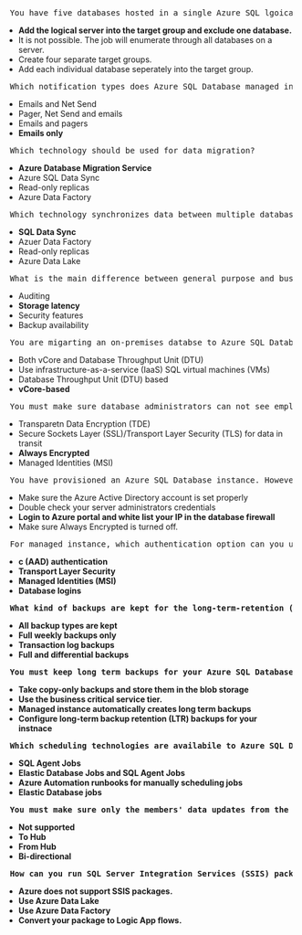 <pre> You have five databases hosted in a single Azure SQL lgoical server. How do you run jobs on four of them?</pre>
<ul>
	<li> <b> Add the logical server into the target group and exclude one database. </b></li>
	<li> It is not possible. The job will enumerate through all databases on a server.</li>
	<li> Create four separate target groups. </li>
	<li> Add each individual database seperately into the target group. </li>
</ul>


<pre> Which notification types does Azure SQL Database managed instance supports for Agent jobs?</pre>
<ul>
	<li> Emails and Net Send</li>
	<li> Pager, Net Send and emails</li>
	<li> Emails and pagers </li>
	<li> <b>Emails only </b></li>
</ul>


<pre> Which technology should be used for data migration?</pre>
<ul>
	<li> <b>Azure Database Migration Service</b></li>
	<li> Azure SQL Data Sync</li>
	<li> Read-only replicas </li>
	<li> Azure Data Factory</li>
</ul>


<pre> Which technology synchronizes data between multiple databases in the cloud?</pre>
<ul>
	<li> <b>SQL Data Sync</b></li>
	<li> Azuer Data Factory</li>
	<li> Read-only replicas </li>
	<li> Azure Data Lake</li>
</ul>


<pre> What is the main difference between general purpose and business critical pricing tiers?</pre>
<ul>
	<li> Auditing</li>
	<li> <b>Storage latency </b></li>
	<li> Security features </li>
	<li> Backup availability</li>
</ul>


<pre> You are migarting an on-premises databse to Azure SQL Database. Which purchasing model is the easiest to calculate the resources you need?</pre>
<ul>
	<li> Both vCore and Database Throughput Unit (DTU)</li>
	<li> Use infrastructure-as-a-service (IaaS) SQL virtual machines (VMs)</li>
	<li> Database Throughput Unit (DTU) based</li>
	<li> <b>vCore-based</b></li>
</ul>



<pre> You must make sure database administrators can not see employees personal inforamtion. Which technology will you use?</pre>
<ul>
	<li> Transparetn Data Encryption (TDE)</li>
	<li> Secure Sockets Layer (SSL)/Transport Layer Security (TLS) for data in transit</li>
	<li> <b> Always Encrypted </b> </li>
	<li> Managed Identities (MSI) </li>
</ul>



<pre> You have provisioned an Azure SQL Database instance. However, you can not connect to the database from your local SQL Server Management Studio (SSMS). What is the first think you check?</pre>
<ul>
	<li> Make sure the Azure Active Directory account is set properly</li>
	<li> Double check your server administrators credentials</li>
	<li> <b> Login to Azure portal and white list your IP in the database firewall </b> </li>
	<li> Make sure Always Encrypted is turned off. </li>
</ul>



<pre> For managed instance, which authentication option can you use instead of Windows authentication?</pre>
<ul>
	<li> <b> c (AAD) authentication </></li>
	<li> Transport Layer Security</li>
	<li> Managed Identities (MSI) </li>
	<li> Database logins </li>
</ul>


<pre> What kind of backups are kept for the long-term-retention (LTR) backups?</pre>
<ul>
	<li> All backup types are kept</li>
	<li> <b>Full weekly backups only </b></li>
	<li> Transaction log backups </li>
	<li> Full and differential backups </li>
</ul>


<pre> You must keep long term backups for your Azure SQL Database managed instance. What is the solution?</pre>
<ul>
	<li> <b>Take copy-only backups and store them in the blob storage </b></li>
	<li> Use the business critical service tier.</li>
	<li>  Managed instance automatically creates long term backups</li>
	<li> Configure long-term backup retention (LTR) backups for your instnace </li>
</ul>


<pre> Which scheduling technologies are availabile to Azure SQL Database single database and elastic pools?</pre>
<ul>
	<li> SQL Agent Jobs</li>
	<li> Elastic Database Jobs and SQL Agent Jobs</li>
	<li> Azure Automation runbooks for manually scheduling jobs</li>
	<li> Elastic Database jobs </li>
</ul>

<pre> You must make sure only the members' data updates from the Hub and the Hub is intact. Which sync direction would you choose?</pre>
<ul>
	<li> Not supported</li>
	<li> To Hub</li>
	<li> <b>From Hub </b></li>
	<li> Bi-directional </li>
</ul>


<pre> How can you run SQL Server Integration Services (SSIS) packages in a manged instance?</pre>
<ul>
	<li> Azure does not support SSIS packages.</li>
	<li>  Use Azure Data Lake</li>
	<li> <b>Use Azure Data Factory </b></li>
	<li> Convert your package to Logic App flows. </li>
</ul>
